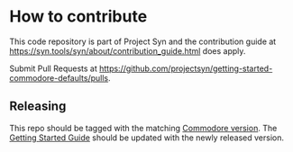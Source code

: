 # How to contribute

This code repository is part of Project Syn and the contribution guide at
https://syn.tools/syn/about/contribution_guide.html does apply.

Submit Pull Requests at https://github.com/projectsyn/getting-started-commodore-defaults/pulls.

## Releasing

This repo should be tagged with the matching [Commodore version](https://github.com/projectsyn/commodore/releases). The [Getting Started Guide](https://syn.tools/syn/tutorials/getting-started.html) should be updated with the newly released version.
